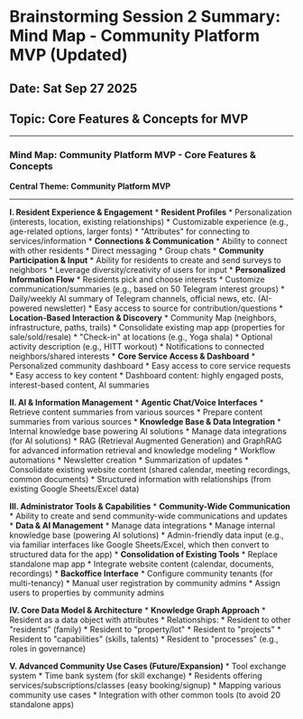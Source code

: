 # Brainstorming Session 2 Summary: Mind Map - Community Platform MVP (Updated)

## Date: Sat Sep 27 2025

## Topic: Core Features & Concepts for MVP

---

### **Mind Map: Community Platform MVP - Core Features & Concepts**

**Central Theme: Community Platform MVP**

---

**I. Resident Experience & Engagement**
    *   **Resident Profiles**
        *   Personalization (interests, location, existing relationships)
        *   Customizable experience (e.g., age-related options, larger fonts)
        *   "Attributes" for connecting to services/information
    *   **Connections & Communication**
        *   Ability to connect with other residents
        *   Direct messaging
        *   Group chats
    *   **Community Participation & Input**
        *   Ability for residents to create and send surveys to neighbors
        *   Leverage diversity/creativity of users for input
    *   **Personalized Information Flow**
        *   Residents pick and choose interests
        *   Customize communication/summaries (e.g., based on 50 Telegram interest groups)
        *   Daily/weekly AI summary of Telegram channels, official news, etc. (AI-powered newsletter)
        *   Easy access to source for contribution/questions
    *   **Location-Based Interaction & Discovery**
        *   Community Map (neighbors, infrastructure, paths, trails)
            *   Consolidate existing map app (properties for sale/sold/resale)
        *   "Check-in" at locations (e.g., Yoga shala)
        *   Optional activity description (e.g., HITT workout)
        *   Notifications to connected neighbors/shared interests
    *   **Core Service Access & Dashboard**
        *   Personalized community dashboard
        *   Easy access to core service requests
        *   Easy access to key content
        *   Dashboard content: highly engaged posts, interest-based content, AI summaries

**II. AI & Information Management**
    *   **Agentic Chat/Voice Interfaces**
        *   Retrieve content summaries from various sources
        *   Prepare content summaries from various sources
    *   **Knowledge Base & Data Integration**
        *   Internal knowledge base powering AI solutions
        *   Manage data integrations (for AI solutions)
        *   RAG (Retrieval Augmented Generation) and GraphRAG for advanced information retrieval and knowledge modeling
        *   Workflow automations
        *   Newsletter creation
        *   Summarization of updates
        *   Consolidate existing website content (shared calendar, meeting recordings, common documents)
        *   Structured information with relationships (from existing Google Sheets/Excel data)

**III. Administrator Tools & Capabilities**
    *   **Community-Wide Communication**
        *   Ability to create and send community-wide communications and updates
    *   **Data & AI Management**
        *   Manage data integrations
        *   Manage internal knowledge base (powering AI solutions)
        *   Admin-friendly data input (e.g., via familiar interfaces like Google Sheets/Excel, which then convert to structured data for the app)
    *   **Consolidation of Existing Tools**
        *   Replace standalone map app
        *   Integrate website content (calendar, documents, recordings)
    *   **Backoffice Interface**
        *   Configure community tenants (for multi-tenancy)
        *   Manual user registration by community admins
        *   Assign users to properties by community admins

**IV. Core Data Model & Architecture**
    *   **Knowledge Graph Approach**
        *   Resident as a data object with attributes
        *   Relationships:
            *   Resident to other "residents" (family)
            *   Resident to "property/lot"
            *   Resident to "projects"
            *   Resident to "capabilities" (skills, talents)
            *   Resident to "processes" (e.g., roles in governance)

**V. Advanced Community Use Cases (Future/Expansion)**
    *   Tool exchange system
    *   Time bank system (for skill exchange)
    *   Residents offering services/subscriptions/classes (easy booking/signup)
    *   Mapping various community use cases
    *   Integration with other common tools (to avoid 20 standalone apps)